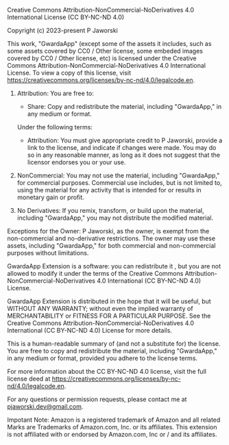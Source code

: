 Creative Commons Attribution-NonCommercial-NoDerivatives 4.0 International License (CC BY-NC-ND 4.0)

Copyright (c) 2023-present P Jaworski

This work, "GwardaApp" (except some of the assets it includes, such as some assets covered by CC0 / Other license, some embeded images covered by CC0 / Other license, etc) is licensed under the Creative Commons Attribution-NonCommercial-NoDerivatives 4.0 International License. To view a copy of this license, visit https://creativecommons.org/licenses/by-nc-nd/4.0/legalcode.en.

1. Attribution:
   You are free to:

   - Share: Copy and redistribute the material, including "GwardaApp," in any medium or format.

   Under the following terms:

   - Attribution: You must give appropriate credit to P Jaworski, provide a link to the license, and indicate if changes were made. You may do so in any reasonable manner, as long as it does not suggest that the licensor endorses you or your use.

2. NonCommercial:
   You may not use the material, including "GwardaApp," for commercial purposes. Commercial use includes, but is not limited to, using the material for any activity that is intended for or results in monetary gain or profit.

3. No Derivatives:
   If you remix, transform, or build upon the material, including "GwardaApp," you may not distribute the modified material.

Exceptions for the Owner:
P Jaworski, as the owner, is exempt from the non-commercial and no-derivative restrictions. The owner may use these assets, including "GwardaApp," for both commercial and non-commercial purposes without limitations.

GwardaApp Extension is a software: you can redistribute it , but you are not allowed to modify it under the terms of the Creative Commons Attribution-NonCommercial-NoDerivatives 4.0 International (CC BY-NC-ND 4.0) License.

GwardaApp Extension is distributed in the hope that it will be useful,
but WITHOUT ANY WARRANTY; without even the implied warranty of
MERCHANTABILITY or FITNESS FOR A PARTICULAR PURPOSE. See the Creative Commons Attribution-NonCommercial-NoDerivatives 4.0 International (CC BY-NC-ND 4.0) License for more details.

This is a human-readable summary of (and not a substitute for) the license. You are free to copy and redistribute the material, including "GwardaApp," in any medium or format, provided you adhere to the license terms.

For more information about the CC BY-NC-ND 4.0 license, visit the full license deed at https://creativecommons.org/licenses/by-nc-nd/4.0/legalcode.en.

For any questions or permission requests, please contact me at pjaworski.dev@gmail.com.

Impotant Note: Amazon is a registered trademark of Amazon and all related Marks are Trademarks of Amazon.com, Inc. or its affiliates. This extension is not affiliated with or endorsed by Amazon.com, Inc or / and its affiliates.
